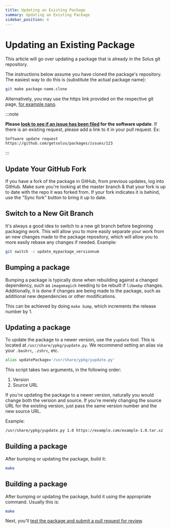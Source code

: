 ```yaml
---
title: Updating an Existing Package
summary: Updating an Existing Package
sidebar_position: 4
---
```


# Updating an Existing Package

This article will go over updating a package that is already in the Solus git repository.

The instructions below assume you have cloned the package's repository. The easiest way to do this is (substitute the actual package name):

```bash
git make package-name.clone
```

Alternatively, you may use the https link provided on the respective git page, [for example nano](https://github.com/solus-packages/nano).


:::note

**Please [look to see if an issue has been filed](https://github.com/getsolus/packages/issues?q=label%3A%22Package+Request%22) for the software update**.
If there is an existing request, please add a link to it in your pull request. Ex:

```
Software update request https://github.com/getsolus/packages/issues/123
```

:::

## Update Your GitHub Fork

If you have a fork of the package in GitHub, from previous updates, log into GitHub. Make sure you're looking at the master branch & that your fork is up to date with the repo it was forked from. If your fork indicates it is behind, use the "Sync fork" button to bring it up to date.

## Switch to a New Git Branch

It's always a good idea to switch to a new git branch before beginning packaging work.   This will allow you to more easily separate your work from an new changes made to the package repository, which will allow you to more easily rebase any changes if needed.
Example:

```bash
git switch -c update_mypackage_versionnum
```

## Bumping a package

Bumping a package is typically done when rebuilding against a changed dependency, such as `imagemagick` needing to be rebuilt if `libwebp` changes. Additionally, it is done if changes are being made to the package, such as additional new dependencies or other modifications.

This can be achieved by doing `make bump`, which increments the release number by 1.

## Updating a package

To update the package to a newer version, use the `yupdate` tool. This is located at `/usr/share/ypkg/yupdate.py`. We recommend setting an alias via your `.bashrc`, `.zshrc`, etc.

```bash
alias updatePackage='/usr/share/ypkg/yupdate.py'
```

This script takes two arguments, in the following order:

1. Version
2. Source URL

If you're updating the package to a newer version, naturally you would change both the version and source. If you're merely changing the source URL for the existing version, just pass the same version number and the new source URL.

Example:

```bash
/usr/share/ypkg/yupdate.py 1.0 https://example.com/example-1.0.tar.xz
```

## Building a package

After bumping or updating the package, build it:

```bash
make
```

## Building a package

After bumping or updating the package, build it using the appropriate command. Usually this is:

```bash
make
```

Next, you'll [test the package and submit a pull request for review](submitting-a-package.md).